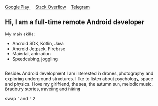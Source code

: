 [Google Play ](https://play.google.com/store/apps/dev?id=4763171503902347202)    [Stack Overflow](https://stackoverflow.com/users/12793676/vadiole)    [Telegram](https://t.me/vadiole)

<h2 align="start">Hi, I am a full-time remote Android developer</h1>

My main skills:
- Android SDK, Kotlin, Java
- Android Jetpack, Firebase
- Material, animation
- Speedcubing, joggling


      \
Besides Android development I am interested in drones, photography and exploring underground structures.
I like to listen about psychology, space and physics.
I love my girlfriend, the sea, the autumn sun, melodic music, Bradbury stories, traveling and hiking


swap `` ` `` and `` ' `` 2

